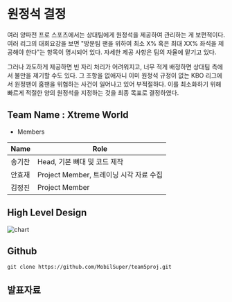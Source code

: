 # 원정석 결정
여러 양파전 프로 스포츠에서는 상대팀에게 원정석을 제공하여 관리하는 게 보편적이다. 여러 리그의 대회요강을 보면 "방문팀 팬을 위하여 최소 X% 혹은 최대 XX% 좌석을 제공해야 한다"는 항목이 명시되어 있다. 자세한 제공 사항은 팀의 자율에 맡기고 있다.

그러나 과도하게 제공하면 빈 자리 처리가 어려워지고, 너무 적게 배정하면 상대팀 측에서 불만을 제기할 수도 있다. 그 조항을 없애자니 이미 원정석 규정이 없는 KBO 리그에서 원정팬이 홈팬을 위협하는 사건이 일어나고 있어 부적절하다. 이를 최소화하기 위해 빠르게 적절한 양의 원정석을 지정하는 것을 최종 목표로 결정하였다.

## Team Name : Xtreme World

 * Members

| Name | Role |
| --- | --------|
| 송기찬 | Head, 기본 뼈대 및 코드 제작 |
| 안효재 | Project Member, 트레이닝 시각 자료 수집 |
| 김정진 | Project Member |

## High Level Design

![chart](https://github.com/MobilSuper/team5proj/assets/153490916/efdda3d7-4228-46f8-ae5f-5df8ec887464)

## Github

```
git clone https://github.com/MobilSuper/team5proj.git
```

## 발표자료

